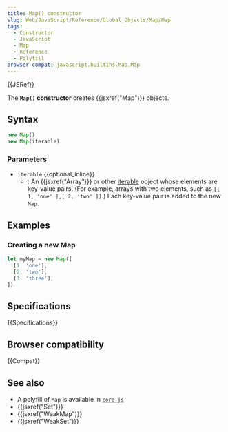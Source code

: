 ```yaml
---
title: Map() constructor
slug: Web/JavaScript/Reference/Global_Objects/Map/Map
tags:
  - Constructor
  - JavaScript
  - Map
  - Reference
  - Polyfill
browser-compat: javascript.builtins.Map.Map
---
```

{{JSRef}}

The **`Map()` constructor** creates {{jsxref("Map")}} objects.

## Syntax

```js
new Map()
new Map(iterable)
```

### Parameters

*   `iterable` {{optional_inline}}
    *   : An {{jsxref("Array")}} or other
        [iterable](/en-US/docs/Web/JavaScript/Reference/Iteration_protocols) object
        whose elements are key-value pairs. (For example, arrays with two elements,
        such as `[[ 1, 'one' ],[ 2, 'two' ]]`.) Each key-value pair is added to the
        new `Map`.

## Examples

### Creating a new Map

```js
let myMap = new Map([
  [1, 'one'],
  [2, 'two'],
  [3, 'three'],
])
```

## Specifications

{{Specifications}}

## Browser compatibility

{{Compat}}

## See also

*   A polyfill of `Map` is available in
    [`core-js`](https://github.com/zloirock/core-js#map)
*   {{jsxref("Set")}}
*   {{jsxref("WeakMap")}}
*   {{jsxref("WeakSet")}}
